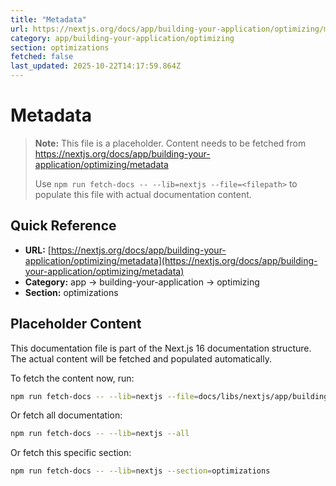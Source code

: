 ```yaml
---
title: "Metadata"
url: https://nextjs.org/docs/app/building-your-application/optimizing/metadata
category: app/building-your-application/optimizing
section: optimizations
fetched: false
last_updated: 2025-10-22T14:17:59.864Z
---
```


# Metadata

> **Note:** This file is a placeholder. Content needs to be fetched from https://nextjs.org/docs/app/building-your-application/optimizing/metadata
>
> Use `npm run fetch-docs -- --lib=nextjs --file=<filepath>` to populate this file with actual documentation content.

## Quick Reference

- **URL:** [https://nextjs.org/docs/app/building-your-application/optimizing/metadata](https://nextjs.org/docs/app/building-your-application/optimizing/metadata)
- **Category:** app → building-your-application → optimizing
- **Section:** optimizations

## Placeholder Content

This documentation file is part of the Next.js 16 documentation structure.
The actual content will be fetched and populated automatically.

To fetch the content now, run:

```bash
npm run fetch-docs -- --lib=nextjs --file=docs/libs/nextjs/app/building-your-application/optimizing/metadata.md
```

Or fetch all documentation:

```bash
npm run fetch-docs -- --lib=nextjs --all
```

Or fetch this specific section:

```bash
npm run fetch-docs -- --lib=nextjs --section=optimizations
```
